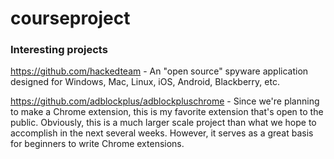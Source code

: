 # courseproject

### Interesting projects

https://github.com/hackedteam - An "open source" spyware application designed for Windows, Mac, Linux, iOS, Android, Blackberry, etc.

https://github.com/adblockplus/adblockpluschrome - Since we're planning to make a Chrome extension, this is my favorite extension that's open to the public.  Obviously, this is a much larger scale project than what we hope to accomplish in the next several weeks.  However, it serves as a great basis for beginners to write Chrome extensions.

